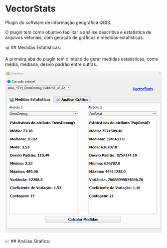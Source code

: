 # VectorStats
Plugin do software de informação geográfica QGIS.

O plugin tem como objetivo facilitar a análise descritiva e estatística de arquivos vetoriais, com geração de gráficos e medidas estatísticas.

📊 ## Medidas Estatísticas: 

A primeira aba do plugin tem o intuito de gerar medidas estatísticas, como média, mediana, desvio padrão entre outras.

![Medidas](medidas_estatisticas.png)

📈 ## Análise Gráfica:







